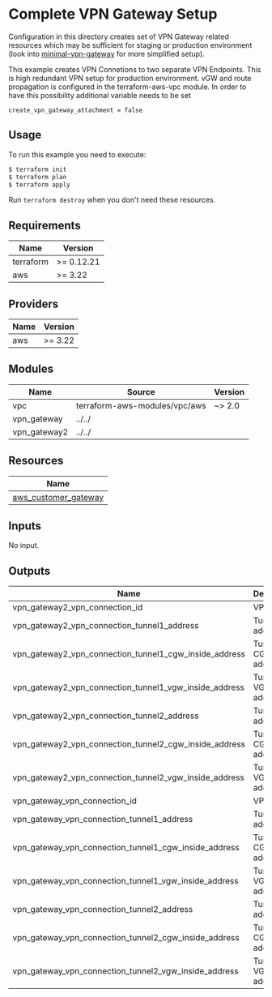 # Complete VPN Gateway Setup

Configuration in this directory creates set of VPN Gateway related resources which may be sufficient for staging or production environment (look into [minimal-vpn-gateway](../minimal-vpn-gateway) for more simplified setup).

This example creates VPN Connetions to two separate VPN Endpoints. This is high redundant VPN setup for production environment. 
vGW and route propagation is configured in the terraform-aws-vpc module. In order to have this possibility additional variable needs to be set 

```
create_vpn_gateway_attachment = false 
```

## Usage

To run this example you need to execute:

```bash
$ terraform init
$ terraform plan
$ terraform apply
```

Run `terraform destroy` when you don't need these resources.

<!-- BEGINNING OF PRE-COMMIT-TERRAFORM DOCS HOOK -->
## Requirements

| Name | Version |
|------|---------|
| terraform | >= 0.12.21 |
| aws | >= 3.22 |

## Providers

| Name | Version |
|------|---------|
| aws | >= 3.22 |

## Modules

| Name | Source | Version |
|------|--------|---------|
| vpc | terraform-aws-modules/vpc/aws | ~> 2.0 |
| vpn_gateway | ../../ |  |
| vpn_gateway2 | ../../ |  |

## Resources

| Name |
|------|
| [aws_customer_gateway](https://registry.terraform.io/providers/hashicorp/aws/latest/docs/resources/customer_gateway) |

## Inputs

No input.

## Outputs

| Name | Description |
|------|-------------|
| vpn\_gateway2\_vpn\_connection\_id | VPN id |
| vpn\_gateway2\_vpn\_connection\_tunnel1\_address | Tunnel1 address |
| vpn\_gateway2\_vpn\_connection\_tunnel1\_cgw\_inside\_address | Tunnel1 CGW address |
| vpn\_gateway2\_vpn\_connection\_tunnel1\_vgw\_inside\_address | Tunnel1 VGW address |
| vpn\_gateway2\_vpn\_connection\_tunnel2\_address | Tunnel2 address |
| vpn\_gateway2\_vpn\_connection\_tunnel2\_cgw\_inside\_address | Tunnel2 CGW address |
| vpn\_gateway2\_vpn\_connection\_tunnel2\_vgw\_inside\_address | Tunnel2 VGW address |
| vpn\_gateway\_vpn\_connection\_id | VPN id |
| vpn\_gateway\_vpn\_connection\_tunnel1\_address | Tunnel1 address |
| vpn\_gateway\_vpn\_connection\_tunnel1\_cgw\_inside\_address | Tunnel1 CGW address |
| vpn\_gateway\_vpn\_connection\_tunnel1\_vgw\_inside\_address | Tunnel1 VGW address |
| vpn\_gateway\_vpn\_connection\_tunnel2\_address | Tunnel2 address |
| vpn\_gateway\_vpn\_connection\_tunnel2\_cgw\_inside\_address | Tunnel2 CGW address |
| vpn\_gateway\_vpn\_connection\_tunnel2\_vgw\_inside\_address | Tunnel2 VGW address |
<!-- END OF PRE-COMMIT-TERRAFORM DOCS HOOK -->
